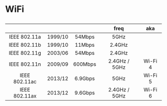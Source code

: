 # WiFi

##

|               |         |         |     freq      |   aka   |
| :-----------: | :-----: | :-----: | :-----------: | :-----: |
| IEEE 802.11a  | 1999/10 | 54Mbps  |     5GHz      |         |
| IEEE 802.11b  | 1999/10 | 11Mbps  |    2.4GHz     |         |
| IEEE 802.11g  | 2003/06 | 54Mbps  |    2.4GHz     |         |
| IEEE 802.11n  | 2009/09 | 600Mbps | 2.4GHz / 5GHz | Wi-Fi 4 |
| IEEE 802.11ac | 2013/12 | 6.9Gbps |     5GHz      | Wi-Fi 5 |
| IEEE 802.11ax | 2013/12 | 9.6Gbps | 2.4GHz / 5GHz | Wi-Fi 6 |
